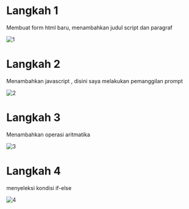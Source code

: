 # Langkah 1
Membuat form html baru, menambahkan judul script dan paragraf

![1](https://user-images.githubusercontent.com/81844622/116668865-18d38200-a9c8-11eb-913d-94e4c1024241.jpg)

# Langkah 2
Menambahkan javascript , disini saya melakukan pemanggilan prompt

![2](https://user-images.githubusercontent.com/81844622/116669414-baf36a00-a9c8-11eb-924a-1bd06b58c5f0.jpg)

# Langkah 3
Menambahkan operasi aritmatika

![3](https://user-images.githubusercontent.com/81844622/116670161-98158580-a9c9-11eb-954a-795f6858fef0.jpg)

# Langkah 4
menyeleksi kondisi if-else

![4](https://user-images.githubusercontent.com/81844622/116670326-ca26e780-a9c9-11eb-8fec-6f7ed82b6225.jpg)
